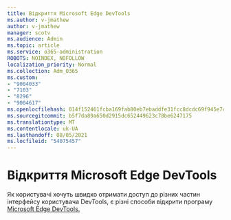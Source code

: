 ```yaml
---
title: Відкриття Microsoft Edge DevTools
ms.author: v-jmathew
author: v-jmathew
manager: scotv
ms.audience: Admin
ms.topic: article
ms.service: o365-administration
ROBOTS: NOINDEX, NOFOLLOW
localization_priority: Normal
ms.collection: Adm_O365
ms.custom:
- "9004033"
- "7103"
- "8296"
- "9004617"
ms.openlocfilehash: 014f152461fcba169fab80eb7ebaddfe31fcc8dcdc69f945e7ca318bd90a12a5
ms.sourcegitcommit: b5f7da89a650d2915dc652449623c78be6247175
ms.translationtype: MT
ms.contentlocale: uk-UA
ms.lasthandoff: 08/05/2021
ms.locfileid: "54075457"
---
```

# <a name="open-microsoft-edge-devtools"></a>Відкриття Microsoft Edge DevTools

Як користувачі хочуть швидко отримати доступ до різних частин інтерфейсу користувача DevTools, є різні способи відкрити програму [Microsoft Edge DevTools.](https://go.microsoft.com/fwlink/?linkid=2135152)
